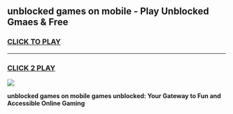 
## unblocked games on mobile - Play Unblocked Gmaes & Free
<h3>
<a href="https://premium.freeplayer.one?title=unblocked_games_on_mobile&ref=20F">CLICK TO PLAY</a></h3>
<hr>

<h3>
<a href="https://premium.freeplayer.one?title=unblocked_games_on_mobile&ref=20F">CLICK 2 PLAY</a>
  
</h3>

<a href="https://premium.freeplayer.one?title=unblocked_games_on_mobile&ref=20F/"><img src="https://clearcache.store/games.png"></a>


**unblocked games on mobile games unblocked: Your Gateway to Fun and Accessible Online Gaming**
